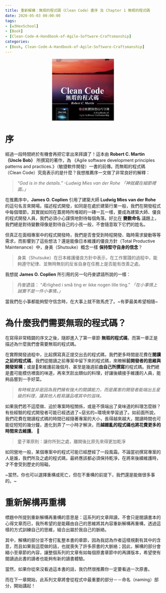 ```yaml
---
title: 重新解構：無瑕的程式碼（Clean Code）書序 及 Chapter 1 無暇的程式碼
date: 2020-05-03 00:00:00
tags:
- [w3HexSchool]
- [Book]
- [Clean-Code-A-Handbook-of-Agile-Software-Craftsmanship]
categories: 
- [Book, Clean-Code-A-Handbook-of-Agile-Software-Craftsmanship]
---
```


<div style="display:flex;justify-content:center;">
  <img style="object-fit:cover;" src='/images/Book/Clean-Code-A-Handbook-of-Agile-Software-Craftsmanship.jpg' width='200px' height='200px' />
</div>

# 序
經過一段時間終於有機會再把它拿出來拜讀了！這本由 **Robert C. Martin（Uncle Bob）** 所撰寫的著作，為 《Agile software development principles patterns and practices.》（敏捷軟件開發）一書的前傳。而無暇的程式碼（Clean Code）究竟表示的是什麼？我想推薦序一文做了非常良好的解釋：

<!--more-->

> *“God is in the details.” -Ludwig Mies van der Rohe 「神就藏在細節裡面。」*

在推薦序中，**James O. Coplien** 引用了建築大師 **Ludwig Mies van der Rohe** 的這句名言來開場。描述程式開發，如同是在處於建築行業一般，我們在開發程式中每個環節，其實就如同在蓋房時所堆砌的一磚一瓦一樣，要成為建築大師、優良的程式開發人員，我們必須小心謹慎地對待每個角落。好比在 **變數命名** 議題上，我們總是對待變數得像是對待自己的小孩一般，不會隨意取下它們的姓名。

但真正在面相專案中的程式開發時，我們是否會受到時程開發、臨時需求變動等等需求，而影響到了這些想法？還是能像日本維護的優良方針（Total Productive Maintenance）中，身美（Shutsuke）概念一樣 **保持堅守自身的信念**？

> 身美（Shutsuke）在日本維護優良方針中表示，在工作實踐的過程中，能夠遵守紀律、並無時無刻的反省自身在任務上是否能有改善之處。

我想就 **James O. Coplien** 所引用的另一句丹麥諺語所說的一樣：

> 丹麥諺語：
> “Ærlighed i små ting er ikke nogen lille ting.” *「在小事情上誠實不是一件小事情。」*

當我們在小事都能夠堅守信念時，在大事上就不致馬虎了。~有夢最美希望相隨~

# 為什麼我們需要無瑕的程式碼？

在寫得非常精闢的序文之後，隨即進入了第一章節 **無瑕的程式碼**，而第一章正是描述為什麼我們會需要無瑕的程式碼。

在實際開發過程中，比起撰寫真正提交出去的程式碼，我們更多時間是花費在**閱讀之前的程式碼**，我們從閱讀之前專案中留下來的程式碼，來暸解**前開發者的思維與開發架構**；或是來維護前幾個月、甚至是幾週前**由自己所撰寫**的程式碼。我們總是盡可能模仿裡面的味道，再來烹飪出類似的料理，好讓後續接手維護的人員，能夠品嘗到一手好菜。

> *有時候並非是因為我們擁有強大的閱讀能力，而是厲害的開發者能端出五星級的料理，讓其他人輕易讓品嚐其中的滋味。*

如果我們若不這麼做、迫於專案時程關係，或是不慎端出了臭味道的料理怎麼辦？有些經驗的程式開發者可能已經透過了~惡劣的~環境來學習過了。如前面所說，我們花費在閱讀程式碼的時間已經隨著專案的大小，長得越來越大，閱讀時間也可能從短短的幾分鐘，進化到弄了一小時才解決，而**越雜亂的程式碼也將花費更多的時間來去維護**。

> 童子軍原則：讓你所到之處，離開後比原先來得更加乾淨

如同營地一般，某個專案中的程式可能已經歷經了一段風霜。不論當初撰寫專案的人是誰，我們所及之處的程式碼，最終應該都必須保持乾淨，在將來後續維護時，才不會受到歷史的阻礙。

~當然，你也可以選擇重構或死亡，但在不重構的前提下，我們還是能做很多事的。~


# 重新解構再重構

標題中所提到重新解構再重構的意思是：這系列的文章拜讀，不會只是閱讀書本的心得文章而已，我所希望的是能藉由自己的思維將其內容重新解構再重構，透過這樣的方式訓練自己的思維，組合出屬於我自己的脈絡。

其中，解構的部分並不會打亂整本書的章節，因為我認為作者這樣規劃有其中的含意，而且如果我這麼做的話，也就喪失了許多原書的大脈絡；因此，解構的部分會縮小至章節的內容，讓整個系列的文章有如每個原書章節中的再譯版本，希望使有閱讀過此書的讀者也能夠有新的讀書體驗。

當然，如果你從來沒看過這本書的話，我仍然很推薦你一定要看過一次原書。

而在下一章開始，此系列文章將會從程式中最重要的部分－－命名（naming）部分，開始講起！